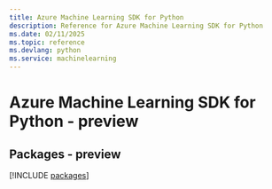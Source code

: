 ```yaml
---
title: Azure Machine Learning SDK for Python
description: Reference for Azure Machine Learning SDK for Python
ms.date: 02/11/2025
ms.topic: reference
ms.devlang: python
ms.service: machinelearning
---
```

# Azure Machine Learning SDK for Python - preview
## Packages - preview
[!INCLUDE [packages](machine-learning-index.md)]